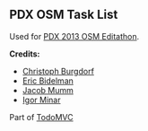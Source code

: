 PDX OSM Task List
---
Used for [PDX 2013 OSM Editathon](http://pdxmele.com/editathon/).

**Credits:**

- [Christoph Burgdorf](href="http://twitter.com/cburgdorf)
- [Eric Bidelman](href="http://ericbidelman.com)
- [Jacob Mumm](href="http://jacobmumm.com)
- [Igor Minar](href="http://igorminar.com)
 
 Part of [TodoMVC](href="http://todomvc.com)